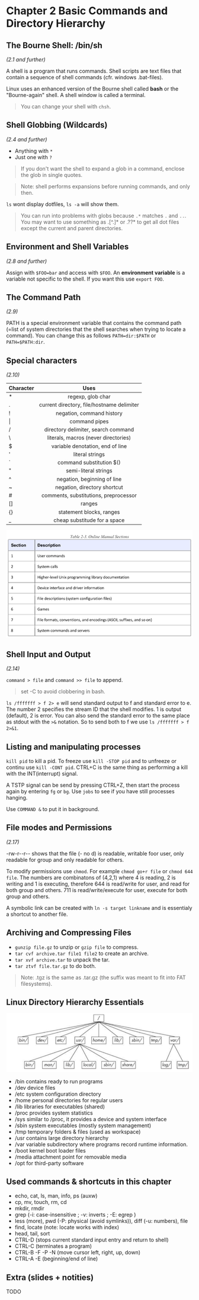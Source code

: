 # Chapter 2 Basic Commands and Directory Hierarchy

## The Bourne Shell: /bin/sh
_(2.1 and further)_

A shell is a program that runs commands. Shell scripts are text files that contain a sequence of shell commands (cfr. windows .bat-files).

Linux uses an enhanced version of the Bourne shell called **bash** or the "Bourne-again" shell. A shell window is called a terminal.

> You can change your shell with `chsh`.

## Shell Globbing (Wildcards)
_(2.4 and further)_

* Anything with `*`
* Just one with `?`

> If you don't want the shell to expand a glob in a command, enclose the glob in single quotes.

> Note: shell performs expansions before running commands, and only then. 

`ls` wont display dotfiles, `ls -a` will show them.
> You can run into problems with globs because `.*` matches `.` and `..`. You may want to use something as .[^.]* or .??* to get all dot files except the current and parent directories.

## Environment and Shell Variables
_(2.8 and further)_

Assign with `$FOO=bar` and access with `$FOO`.
An **environment variable** is a variable not specific to the shell. If you want this use `export FOO`.

## The Command Path
_(2.9)_

PATH is a special environment variable that contains the command path (=list of system directories that the shell searches when trying to locate a command). You can change this as follows `PATH=dir:$PATH` or `PATH=$PATH:dir`. 

## Special characters
_(2.10)_


| Character 	| Uses 					| 
| ------------- |:---------------------:| 
| * 			| regexp, glob char 	|
| . 			| current directory, file/hostname delimiter      | 
| ! 			| negation, command history      |
| &#124;		| command pipes |
| / | directory delimiter, search command |
| \ | literals, macros (never directories) |
| $ | variable denotation, end of line |
| ' | literal strings |
| ` | command substitution $() |
| " | semi-literal strings |
| ^ | negation, beginning of line |
| ~ | negation, directory shortcut |
| # | comments, substitutions, preprocessor |
| [] | ranges | 
| {} | statement blocks, ranges |
| _ | cheap substitude for a space |


![Man pages](images/manpages.png)

## Shell Input and Output
_(2.14)_

`command > file` and `command >> file` to append.

> set -C to avoid clobbering in bash.

`ls /fffffff > f 2> e` will send standard output to f and standard error to e. The number 2 specifies the stream ID that the shell modifies. 1 is output (default), 2 is error. You can also send the standard error to the same place as stdout with the `>&` notation. So to send both to f we use `ls /fffffff > f 2>&1`.

## Listing and manipulating processes

`kill pid` to kill a pid. To freeze use `kill -STOP pid` and to unfreeze or continu use `kill -CONT pid`. CTRL+C is the same thing as performing a kill with the INT(interrupt) signal.

A TSTP signal can be send by pressing CTRL+Z, then start the process again by entering `fg` or `bg`. Use `jobs` to see if you have still processes hanging.

Use `COMMAND &` to put it in background. 

## File modes and Permissions
_(2.17)_

-rw-r--r-- shows that the file (- no d) is readable, writable foor user, only readable for group and only readable for others.

To modify permissions use `chmod`. For example `chmod go+r file` or `chmod 644 file`. The numbers are combinatons of (4,2,1) where 4 is reading, 2 is writing and 1 is executing, therefore 644 is read/write for user, and read for both group and others. 711 is read/write/execute for user, execute for both group and others.

A symbolic link can be created with `ln -s target linkname` and is essentialy a shortcut to another file.

## Archiving and Compressing Files

* `gunzip file.gz` to unzip or `gzip file` to compress.
* `tar cvf archive.tar file1 file2` to create an archive.
* `tar xvf archive.tar` to unpack the tar.
* `tar ztvf file.tar.gz` to do both.

> Note: .tgz is the same as .tar.gz (the suffix was meant to fit into FAT filesystems).


## Linux Directory Hierarchy Essentials

![linux hierarchy](images/linuxhierarchy.png)

* /bin contains ready to run programs
* /dev device files
* /etc system configuration directory
* /home personal directories for regular users
* /lib libraries for executables (shared)
* /proc provides system statistics
* /sys similar to /proc, it provides a device and system interface
* /sbin system executables (mostly system management)
* /tmp temporary folders & files (used as workspace)
* /usr contains large directory hierarchy
* /var variable subdirectory where programs record runtime information.
* /boot kernel boot loader files
* /media attachment point for removable media
* /opt for third-party software




## Used commands & shortcuts in this chapter
* echo, cat, ls, man, info, ps (auxw)
* cp, mv, touch, rm, cd
* mkdir, rmdir
* grep (-i: case-insensitive ; -v: inverts ; -E: egrep )
* less (more), pwd (-P: physical (avoid symlinks)), diff (-u: numbers), file
* find, locate (note: locate works with index)
* head, tail, sort
* CTRL-D (stops current standard input entry and return to shell)
* CTRL-C (terminates a program)
* CTRL-B -F -P -N (move cursor left, right, up, down)
* CTRL-A -E (beginning/end of line)

## Extra (slides + notities)

TODO

